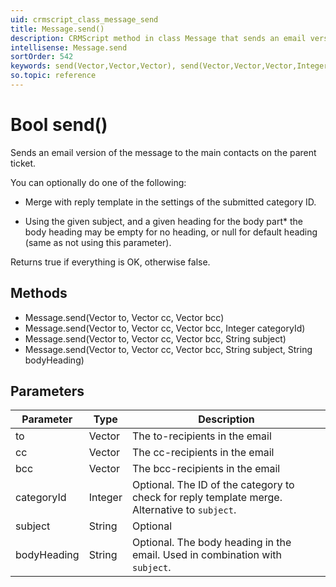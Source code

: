 ```yaml
---
uid: crmscript_class_message_send
title: Message.send()
description: CRMScript method in class Message that sends an email version of the message to the main contacts on the parent ticket
intellisense: Message.send
sortOrder: 542
keywords: send(Vector,Vector,Vector), send(Vector,Vector,Vector,Integer), send(Vector,Vector,Vector,String), send(Vector,Vector,Vector,String,String)
so.topic: reference
---
```


# Bool send()

Sends an email version of the message to the main contacts on the parent ticket.

You can optionally do one of the following:

* Merge with reply template in the settings of the submitted category ID.

* Using the given subject, and a given heading for the body part* the body heading may be empty for no heading, or null for default heading (same as not using this parameter).

Returns true if everything is OK, otherwise false.

## Methods

* Message.send(Vector to, Vector cc, Vector bcc)
* Message.send(Vector to, Vector cc, Vector bcc, Integer categoryId)
* Message.send(Vector to, Vector cc, Vector bcc, String subject)
* Message.send(Vector to, Vector cc, Vector bcc, String subject, String bodyHeading)

## Parameters

| Parameter | Type | Description |
|---|---|---|
| to | Vector | The to-recipients in the email |
| cc | Vector | The cc-recipients in the email |
| bcc | Vector | The bcc-recipients in the email |
| categoryId | Integer | Optional. The ID of the category to check for reply template merge. Alternative to `subject`. |
| subject | String | Optional | The subject in the email. Alternative to `categoryId`. |
| bodyHeading | String | Optional. The body heading in the email. Used in combination with `subject`. |
